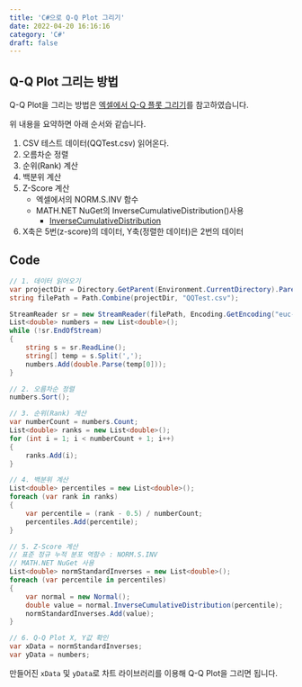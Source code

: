 ```yaml
---
title: 'C#으로 Q-Q Plot 그리기'
date: 2022-04-20 16:16:16
category: 'C#'
draft: false
---
```



## Q-Q Plot 그리는 방법

Q-Q Plot을 그리는 방법은 [엑셀에서 Q-Q 플롯 그리기](https://loadtoexcelmaster.tistory.com/entry/%EC%97%91%EC%85%80%EC%97%90%EC%84%9C-Q-Q%ED%94%8C%EB%A1%AFQ-Q-Plot-%EA%B7%B8%EB%A6%AC%EA%B8%B0)를 참고하였습니다.

위 내용을 요약하면 아래 순서와 같습니다.

1. CSV 테스트 데이터(QQTest.csv) 읽어온다.
1. 오름차순 정렬
1. 순위(Rank) 계산
1. 백분위 계산
1. Z-Score 계산
   - 엑셀에서의 NORM.S.INV 함수
   - MATH.NET NuGet의 InverseCumulativeDistribution()사용
       - [InverseCumulativeDistribution](https://numerics.mathdotnet.com/api/MathNet.Numerics.Distributions/Normal.htm#InverseCumulativeDistribution)
1. X축은 5번(z-score)의 데이터, Y축(정렬한 데이터)은 2번의 데이터

## Code

```CS
// 1. 데이터 읽어오기
var projectDir = Directory.GetParent(Environment.CurrentDirectory).Parent.FullName;
string filePath = Path.Combine(projectDir, "QQTest.csv");

StreamReader sr = new StreamReader(filePath, Encoding.GetEncoding("euc-kr"));
List<double> numbers = new List<double>();
while (!sr.EndOfStream)
{
    string s = sr.ReadLine();
    string[] temp = s.Split(',');        
    numbers.Add(double.Parse(temp[0]));
}

// 2. 오름차순 정렬
numbers.Sort();

// 3. 순위(Rank) 계산
var numberCount = numbers.Count;
List<double> ranks = new List<double>(); 
for (int i = 1; i < numberCount + 1; i++)
{
    ranks.Add(i);
}

// 4. 백분위 계산
List<double> percentiles = new List<double>();         
foreach (var rank in ranks)
{
    var percentile = (rank - 0.5) / numberCount;
    percentiles.Add(percentile);
}

// 5. Z-Score 계산
// 표준 정규 누적 분포 역함수 : NORM.S.INV
// MATH.NET NuGet 사용
List<double> normStandardInverses = new List<double>();
foreach (var percentile in percentiles)
{
    var normal = new Normal();
    double value = normal.InverseCumulativeDistribution(percentile);
    normStandardInverses.Add(value);
}

// 6. Q-Q Plot X, Y값 확인 
var xData = normStandardInverses;
var yData = numbers;
```

만들어진 `xData` 및 `yData`로 차트 라이브러리를 이용해 Q-Q Plot을 그리면 됩니다.